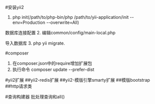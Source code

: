 #安装yii2
1. php init(/path/to/php-bin/php /path/to/yii-application/init --env=Production --overwrite=All)

数据库连接配置
2. 编辑common/config/main-local.php

导入数据库
3. php yii migrate.

#composer
1. 在composer.json中的require增加扩展包
2. 执行命令 composer update --prefer-dist

#yii2扩展
##yii2-redis扩展
##yii2-模版引擎smarty扩展
##模版bootstrap
##http请求类

#查询构建器
批处理查询和all()
